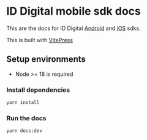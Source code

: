 # ID Digital mobile sdk docs

This are the docs for ID Digital [Android](https://github.com/IDDigital-Abitab/id-digital-android-sdk) and [iOS](https://github.com/IDDigital-Abitab/abitab-trustedx-sdk-poc) sdks.

This is built with [VitePress](https://vitepress.dev/guide/getting-started)

## Setup environments

- Node >= 18 is required

### Install dependencies

```bash
yarn install
```

### Run the docs

```bash
yarn docs:dev
```
